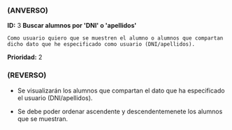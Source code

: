 ### (ANVERSO)
**ID:** 3 **Buscar alumnos por 'DNI' o 'apellidos'**

`Como usuario quiero que se muestren el alumno o alumnos que compartan dicho dato que he especificado como usuario (DNI/apellidos).`

**Prioridad:** 2

### (REVERSO)


* Se visualizarán los alumnos que compartan el dato que ha especificado el usuario (DNI/apellidos).

* Se debe poder ordenar ascendente y descendentemenete los alumnos que se muestran.
